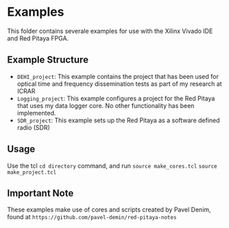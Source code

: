 # Examples

This folder contains severale examples for use with the Xilinx Vivado IDE and Red Pitaya FPGA.

## Example Structure

- `DEHI_project`: This example contains the project that has been used for optical time and frequency dissemination tests as part of my research at ICRAR
- `Logging_project`: This example configures a project for the Red Pitaya that uses my data logger core. No other functionality has been implemented.
- `SDR_project`: This example sets up the Red Pitaya as a software defined radio (SDR)

## Usage

Use the tcl `cd directory` command, and run 
`source make_cores.tcl`
`source make_project.tcl`

## Important Note

These examples make use of cores and scripts created by Pavel Denim, found at `https://github.com/pavel-demin/red-pitaya-notes`

